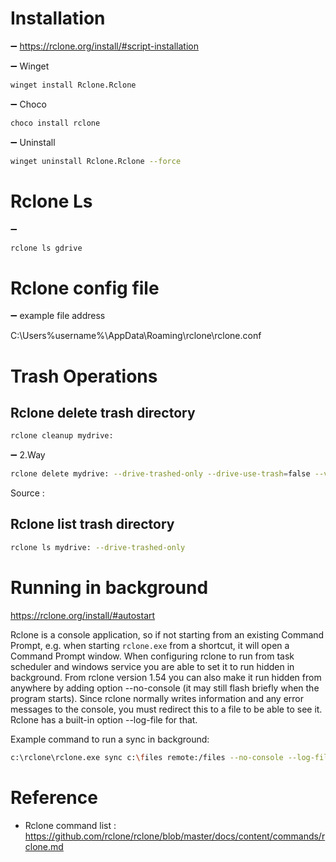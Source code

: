 

# Installation

➖ https://rclone.org/install/#script-installation

➖ Winget

```sh
winget install Rclone.Rclone
```

➖ Choco

```sh
choco install rclone
```

➖ Uninstall

```sh
winget uninstall Rclone.Rclone --force

```


# Rclone Ls

➖ 

```sh
rclone ls gdrive
```

# Rclone config file

➖ example file address

C:\Users\%username%\AppData\Roaming\rclone\rclone.conf

# Trash Operations

## Rclone delete trash directory

```sh
rclone cleanup mydrive:
```

➖ 2.Way 

```sh
rclone delete mydrive: --drive-trashed-only --drive-use-trash=false --verbose=2 --fast-list
```

Source : 

## Rclone list trash directory

```sh
rclone ls mydrive: --drive-trashed-only

```

# Running in background 

https://rclone.org/install/#autostart


Rclone is a console application, so if not starting from an existing Command Prompt, e.g. when starting `rclone.exe` from a shortcut, it will open a Command Prompt window. When configuring rclone to run from task scheduler and windows service you are able to set it to run hidden in background. From rclone version 1.54 you can also make it run hidden from anywhere by adding option --no-console (it may still flash briefly when the program starts). Since rclone normally writes information and any error messages to the console, you must redirect this to a file to be able to see it. Rclone has a built-in option --log-file for that.

Example command to run a sync in background:

```sh
c:\rclone\rclone.exe sync c:\files remote:/files --no-console --log-file c:\rclone\logs\sync_files.txt

```

# Reference 

- Rclone command list : https://github.com/rclone/rclone/blob/master/docs/content/commands/rclone.md


